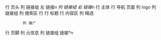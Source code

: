 行 页头
    列 链接组 左
        链接*n
    列 链接组 右
        链接*n
行 主体
    行 导航 页面
        列 logo
        列 链接组
        列 搜索区
    行 
        行 标题
        行 内容区
            列 精选
                
            列 推广
行 页脚
    列 元信息
    列 链接组
        链接*n